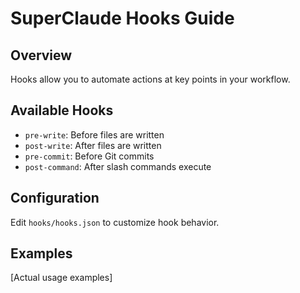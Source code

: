 # SuperClaude Hooks Guide

## Overview
Hooks allow you to automate actions at key points in your workflow.

## Available Hooks
- `pre-write`: Before files are written
- `post-write`: After files are written
- `pre-commit`: Before Git commits
- `post-command`: After slash commands execute

## Configuration
Edit `hooks/hooks.json` to customize hook behavior.

## Examples
[Actual usage examples]

